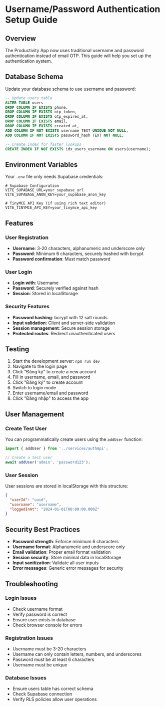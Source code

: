 # Username/Password Authentication Setup Guide

## Overview
The Productivity App now uses traditional username and password authentication instead of email OTP. This guide will help you set up the authentication system.

## Database Schema

Update your database schema to use username and password:

```sql
-- Update users table
ALTER TABLE users 
DROP COLUMN IF EXISTS phone,
DROP COLUMN IF EXISTS otp_token,
DROP COLUMN IF EXISTS otp_expires_at,
DROP COLUMN IF EXISTS email,
DROP COLUMN IF EXISTS created_at,
ADD COLUMN IF NOT EXISTS username TEXT UNIQUE NOT NULL,
ADD COLUMN IF NOT EXISTS password_hash TEXT NOT NULL;

-- Create index for faster lookups
CREATE INDEX IF NOT EXISTS idx_users_username ON users(username);
```

## Environment Variables

Your `.env` file only needs Supabase credentials:

```env
# Supabase Configuration
VITE_SUPABASE_URL=your_supabase_url
VITE_SUPABASE_ANON_KEY=your_supabase_anon_key

# TinyMCE API Key (if using rich text editor)
VITE_TINYMCE_API_KEY=your_tinymce_api_key
```

## Features

### User Registration
- **Username**: 3-20 characters, alphanumeric and underscore only
- **Password**: Minimum 6 characters, securely hashed with bcrypt
- **Password confirmation**: Must match password

### User Login
- **Login with**: Username
- **Password**: Securely verified against hash
- **Session**: Stored in localStorage

### Security Features
- **Password hashing**: bcrypt with 12 salt rounds
- **Input validation**: Client and server-side validation
- **Session management**: Secure session storage
- **Protected routes**: Redirect unauthenticated users

## Testing

1. Start the development server: `npm run dev`
2. Navigate to the login page
3. Click "Đăng ký" to create a new account
4. Fill in username, email, and password
5. Click "Đăng ký" to create account
6. Switch to login mode
7. Enter username/email and password
8. Click "Đăng nhập" to access the app

## User Management

### Create Test User
You can programmatically create users using the `addUser` function:

```typescript
import { addUser } from '../services/authApi';

// Create a test user
await addUser('admin', 'password123');
```

### User Session
User sessions are stored in localStorage with this structure:
```json
{
  "userId": "uuid",
  "username": "username",
  "loggedInAt": "2024-01-01T00:00:00.000Z"
}
```

## Security Best Practices

- **Password strength**: Enforce minimum 6 characters
- **Username format**: Alphanumeric and underscore only
- **Email validation**: Proper email format validation
- **Session security**: Store minimal data in localStorage
- **Input sanitization**: Validate all user inputs
- **Error messages**: Generic error messages for security

## Troubleshooting

### Login Issues
- Check username format
- Verify password is correct
- Ensure user exists in database
- Check browser console for errors

### Registration Issues
- Username must be 3-20 characters
- Username can only contain letters, numbers, and underscores
- Password must be at least 6 characters
- Username must be unique

### Database Issues
- Ensure users table has correct schema
- Check Supabase connection
- Verify RLS policies allow user operations 